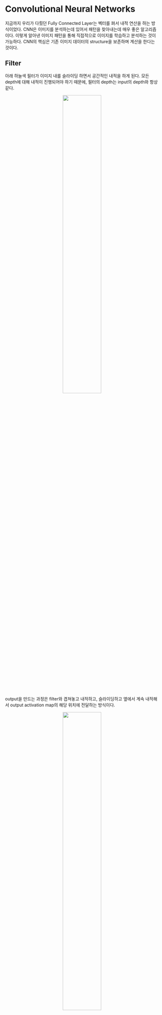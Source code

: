 # Convolutional Neural Networks
지금까지 우리가 다뤘던 Fully Connected Layer는 벡터를 펴서 내적 연산을 하는 방식이었다. 
CNN은 이미지를 분석하는데 있어서 패턴을 찾아내는데 매우 좋은 알고리즘이다. 
이렇게 알아낸 이미지 패턴을 통해 직접적으로 이미지를 학습하고 분석하는 것이 가능하다. 
CNN의 핵심은 기존 이미지 데이터의 structure을 보존하며 계산을 한다는 것이다. 

## Filter
아래 하늘색 필터가 이미지 내를 슬라이딩 하면서 공간적인 내적을 하게 된다. 
모든 depth에 대해 내적이 진행되어야 하기 때문에, 필터의 depth는 input의 depth와 항상 같다. 

<p align="center"><img src="https://github.com/em-1001/AI/assets/80628552/4074bf2a-2918-472c-a78c-b1c2b62adfaa" height="50%" width="50%"></p>

output을 만드는 과정은 filter와 겹쳐놓고 내적하고, 슬라이딩하고 옆에서 계속 내적해서 output activation map의 해당 위치에 전달하는 방식이다. 

<p align="center"><img src="https://github.com/em-1001/AI/assets/80628552/78cc7780-8783-4e1c-bbb1-9b813c25fb52" height="50%" width="50%"></p>

보통 convolution layer은 여러개의 필터를 사용한다. 이렇게 하면 필터마다 다른 특징을 추출할 수 있게 된다. 
한 레이어에서 아래와 같이 자신이 원하는 만큼 필터를 사용할 수 있다. 

<p align="center"><img src="https://github.com/em-1001/AI/assets/80628552/efe4dd14-fb65-47d1-8c77-b689f3b8e912" height="50%" width="50%"></p>

이를 반복하게 되는데, 이 사이사이에 activation, pooling 등이 들어간다. layer는 여러개의 필터를 가지고 있고, 각 필터마다 각각의 출력 map을 만든다. 
여러 레이어들을 거치면서 각 필터들이 계층적으로 학습이 가능해지는 것이다. 

## Kernel 
height와 width이 2 Dim을 sliding 해가면서 weighted sum을 수행한다고 하면 아래와 같이 2D convolution이 되는 것이다. 

<p align="center"><img src="https://github.com/em-1001/AI/assets/80628552/ad6b5846-b15f-4993-b49c-3c7098e582b2" height="60%" width="60%"></p>

아래와 같이 데이터(10x10x3)를 convolution 한다고 하자. 만약 입력이 3D tensor가 입력된다 하더라고 커널이 1Dim 상에서만 sliding 하면 1D convolution이 되는 것이다. 

<p align="center"><img src="https://github.com/em-1001/AI/assets/80628552/2606132a-6c77-4df7-88dc-ade02fd2ad48" height="60%" width="60%"></p>

엄밀히 말하면 앞서 말한 Filter와 Kernel은 차이가 있다. 
 kernel이라는 것은 sliding window 하는 영역에서의 크기이다. 여기에서는 4x4이라고 할 수 있다. filter라는 것은 실제로 kernel이 weighted sum 하는 영역의 크기이다. 여기에서는 4x4x3이라고 할 수 있다. 

4x4kernel에서 color 축으로 쌓인 모든 값들 즉 아래 그림을 토대로 4x4x3 cube모양을 eighted sum을 하여 스칼라 값을 산출해야한다. 즉, 이러한 weighted sum을 하기 위해서 4x4 kernel이 실제로는 4x4x3 이라는 weight를 가지고 있어야 된다. 엄밀히 말하면 kernel과 filter는 다른데 통상적으로 구분하지 않고 사용하게 된다.

특징을 추출하는 Kernel에는 여러가지 종류가 있다. 대표적인 몇가지를 살펴보자. 

### Gaussian Blur Kernel

<p align="center"><img src="https://github.com/em-1001/AI/assets/80628552/2fadf7d3-01eb-41e1-bd2f-494f3e110484" height="250" width="250">　　　　　　　　 
<img src="https://github.com/em-1001/AI/assets/80628552/c00f4c8f-9d18-43cd-923c-74c7e5c24c01" height="250" width="250"></p>

$$
\begin{bmatrix}
1&2&1\\
2&4&2\\
1&2&1\\
\end{bmatrix}
\times \frac{1}{9}　　
Gaussian \ Blur \ Kernel
$$

### Sharpen Kernel 
<p align="center"><img src="https://github.com/em-1001/AI/assets/80628552/2fadf7d3-01eb-41e1-bd2f-494f3e110484" height="250" width="250">　　　　　　　　
<img src="https://github.com/em-1001/AI/assets/80628552/50656c5c-38d8-49de-a8d8-d3826edc2301" height="250" width="250"></p>

$$
\begin{bmatrix}
-1&-1&-1\\
-1&5&-1\\
-1&-1&-1\\
\end{bmatrix}　　
Sharpen \ Kernel
$$

### Vertical Edge, Horizontal Edge Kernel (Sobel x, Sobel y)
<p align="center"><img src="https://github.com/em-1001/AI/assets/80628552/e2bb9ad7-f1e6-46e7-8d07-92a7031fb46e" height="250" width="250">　　　　　　　　
<img src="https://github.com/em-1001/AI/assets/80628552/a71255b9-b386-4c2c-b651-f9ba6cd4d1fc" height="250" width="250"></p>

$$
\begin{bmatrix}
-1&0&1\\
-2&0&2\\
-1&0&1\\
\end{bmatrix}　　
Vertical \ Edge \ Kernel
$$

<p align="center"><img src="https://github.com/em-1001/AI/assets/80628552/e2bb9ad7-f1e6-46e7-8d07-92a7031fb46e" height="250" width="250">　　　　　　　　
<img src="https://github.com/em-1001/AI/assets/80628552/2e01a7cb-e060-48eb-8d8d-73a188bc0641" height="250" width="250"></p>

$$
\begin{bmatrix}
1&2&1\\
0&0&0\\
-1&-2&-1\\
\end{bmatrix}　　
Horizontal \ Edge \ Kernel
$$


<p align="center"><img src="https://github.com/em-1001/AI/assets/80628552/ea1efac9-94aa-4dcc-95a7-069019b61635" height="250" width="250"></p>

$$Sobel \ X \ + \ Sobel \ Y$$

$$
\begin{bmatrix}
1&0&-1\\
0&0&0\\
-1&0&1\\
\end{bmatrix}　　　
\begin{bmatrix}
0&1&0\\
1&-4&1\\
0&1&0\\
\end{bmatrix}　　　
\begin{bmatrix}
-1&-1&-1\\
-1&8&-1\\
-1&-1&-1\\
\end{bmatrix}　　
Edge \ Detection \ Kernels
$$

결과적으로 아래 그림과 같이 여러개의 conv layer을 거치면서 단순한 구조에서 더 복잡한 구조로 찾아감을 볼 수 있다. 각 그리드는 하나의 뉴런(필터)이다. 마지막에는 FC layer을 통해 스코어를 계산하게 된다. 

<p align="center"><img src="https://github.com/em-1001/AI/assets/80628552/f2e7aa64-4502-4e3d-982d-45aa63154923" height="70%" width="70%"></p>

차원에 대해서도 살펴보자. 필터를 몇칸씩 움직일지를 stride로 정할 수 있다. 보통 input 사이즈와 슬라이딩 시 딱 맞아떨어지는 stride만을 이용한다. 다음과 같이 출력의 크기를 구할 수 있다. 

$$ Output \ Size \ : \ (N - F) / stride + 1$$

Input Dim : N     
Filter Size : F  

stride를 설정해 줌으로써 pooling과 같이 다운샘플링할 수 있고, 더 좋은 성능을 가져다주기도 한다. 
이는 activation map의 사이즈를 줄이는 것이고, 나중에 FC layer의 파라미터의 수가 줄어들게 되는 것이다. 

Convolution layer output size는 아래와 같이 구할 수 있다.   
Input Data Height: H  
Input Data Width: W  
Filter Height: 𝐹ℎ  
Filter width: 𝐹𝑤  
Strid Size: S  
Padded Size: P  

$$Output \ Height = OH = \frac{H + 2P - F_h}{S} + 1$$

$$Output \ Width = OW = \frac{H + 2P - F_w}{S} + 1$$

## Zero Padding 
Zero Padding은 코너에 있는 값들이 적게 연산되는 것을 막아주고, 레이어들을 거치면서 입력의 사이즈가 줄어드는 것을 막아준다. 
깊은 네트워크에서는 Activation map이 엄청나게 작아지게 되고, 이는 정보를 잃는 것이다. 
따라서 항상 원본 이미지를 표현하기에 충분한 차원을 사용해야 한다. 

<p align="center"><img src="https://github.com/em-1001/AI/assets/80628552/27c0ac74-c269-43ee-b974-ee57f3ec65f2" height="70%" width="70%"></p>

0 padding을 추가하면 모서리에 필요없는 특징을 추가하는 것이라 생각할 수도 있는데 zero-padding은 꽤 좋은 하나의 방법일 뿐이고,
mirror, extend 등도 있다. 

지금까지의 내용으로 예지를 풀어보자.   

<p align="center"><img src="https://github.com/em-1001/AI/assets/80628552/3996512f-bf73-4044-b68b-e3087d5f99d3" height="60%" width="60%"></p>

필터당 5x5x3+1(bias)개의 파라미터 존재, 총 76*10=760개의 파라미터가 존재한다.

Output Volume Size는 (32+2*2-5)/1 + 1 = 32로 32x32x10이다. 

## Pooling Layer
CNN에 들어가는 다른 Layer로 Pooling Layer가 있다. 
Pooling Layer는 output data의 size를 줄여야 하거나, size를 줄이면서 data의 특정 부분을 강조하고 싶을 때 사용한다. 
또한 파라미터 수가 줄어들어 오버피팅을 방지해줄 수도 있다. 
Pooling Layer는 용도에 따라 여러 종류가 있다. 

<p align="center"><img src="https://github.com/em-1001/AI/assets/80628552/d56ded03-66ec-4515-b9ad-27a0c178681f" height="40%" width="40%"></p>

<p align="center"><img src="https://github.com/em-1001/AI/assets/80628552/629cb3c0-8e98-4b62-becb-a80b1ae3b4f7" height="60%" width="60%"></p>

Pooling Layer output size는 다음과 같이 계산한다.    
Size(width) of output image : O  
Size(width) of input image : I   
Stride of the convolution operation : S   
Pooling Size : $P_s$  

$$O = \frac{I - P_s}{S} + 1$$

## ReLu(Rectified Linear Unit)

<p align="center"><img src="https://github.com/em-1001/AI/assets/80628552/0a32ee18-9ad1-4cae-bf26-ad25775e33ea" height="50%" width="50%"></p>

ReLu(Rectified Linear Unit) 활성화 함수는 비선형성 함수로 기본 선형 특성을 나타내는 layer에 비선형성을 증가시켜 준다. 
ReLu 함수의 범위는 $R(z)=max(0, z)$ 양수이기 때문에 vanishing gradient 문제점을 극복하고 학습 속도와 성능을 향상시켜 CNN에서 주로 사용되는 활성화 함수이다. 

# Reference
https://www.youtube.com/watch?v=bNb2fEVKeEo&list=PL3FW7Lu3i5JvHM8ljYj-zLfQRF3EO8sYv&index=5  
https://oculus.tistory.com/10  
https://data-science-hi.tistory.com/128  


